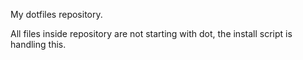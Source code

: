 My dotfiles repository.

All files inside repository are not starting with dot,
the install script is handling this.
